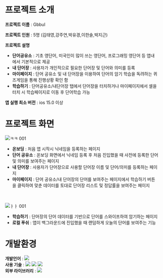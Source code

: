 # 프로젝트 소개
**프로젝트 이름** : Gbbul  

**프로젝트 인원** : 5명 (김태영,강주연,박유경,이한솔,박지근)

**프로젝트 설명**  
* **단어공유소** : 기초 영단어, 미국인이 많이 쓰는 영단어, 프로그래밍 영단어 등 앱내에서 기본적으로 제공
* **내 단어장** : 사용자가 개인적으로 필요한 단어장 및 단어와 의미를 등록
* **마이페이지** : 단어 공유소 및 내 단어장을 이용하여 단어의 암기 학습을 독려하는 퀴즈게임을 통해 진행상황 확인 함
* **학습하기** : 단어공유소/내단어장 탭에서 단어장을 터치하거나 마이페이지에서 셀을 터치 시 학습페이지로 이동 후 단어학습 가능


**앱 실행 최소 버전** : ios 15.0 이상


# 프로젝트 화면

![‎ㅋㅋ ‎001](https://github.com/Taeshiki/Gbbul/assets/49290883/a376449d-af86-4e07-8457-2deef03e7596)
* **온보딩** : 처음 앱 시작시 닉네임을 등록하는 페이지
* **단어 공유소** : 온보딩 화면에서 닉네임 등록 후 처음 진입했을 때 사전에 등록한 단어 및 의미를 보여주는 페이지
* **내 단어장** : 사용자가 단어장으로 사용할 단어장 이름 및 단어/의미를 등록하는 페이지
* **마이페이지** : 단어 공유소/내 단어장의 단어를 보여주는 페이지에서 학습하기 버튼을 클릭하여 맞춘 데이터를 토대로 단어장 리스트 및 정답률을 보여주는 페이지
</br></br></br>  


![‎ㅏㅏ ‎001](https://github.com/Taeshiki/Gbbul/assets/49290883/e5e4f099-84f5-4ee2-b913-f1a1911b49ce)
* **학습하기** : 단어장의 단어 데이터를 기반으로 단어를 스와이프하여 암기하는 페이지
* **로컬 푸쉬** : 앱이 백그라운드에 진입했을 때 랜덤하게 오늘의 단어를 보여주는 기능
      

# 개발환경
**개발언어** : <img src="https://img.shields.io/badge/Swift-FFCCCC?style=for-the-badge&logo=Swift&logoColor=white">  
**사용 기술** : <img src="https://img.shields.io/badge/CoreData-FFE5CC?style=for-the-badge&logo=Swift&logoColor=white">
<img src="https://img.shields.io/badge/Async/Await-FFFFCC?style=for-the-badge&logo=Swift&logoColor=white">
<img src="https://img.shields.io/badge/UserNotificationCenter-E5FFCC?style=for-the-badge&logo=Swift&logoColor=white">  
**외부 라이브러리** : <img src="https://img.shields.io/badge/Snapkit-CCFFE5?style=for-the-badge&logo=Youtube&logoColor=white">





